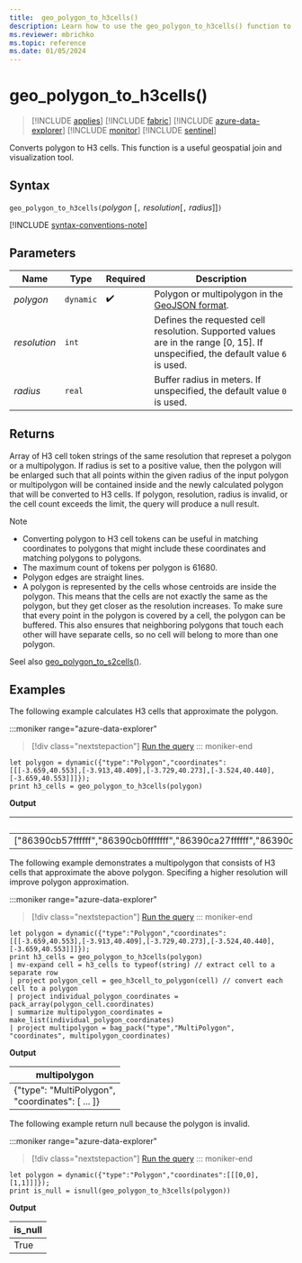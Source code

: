 ```yaml
---
title:  geo_polygon_to_h3cells()
description: Learn how to use the geo_polygon_to_h3cells() function to calculate H3 cells for a polygon
ms.reviewer: mbrichko
ms.topic: reference
ms.date: 01/05/2024
---
```

# geo_polygon_to_h3cells()

> [!INCLUDE [applies](../includes/applies-to-version/applies.md)] [!INCLUDE [fabric](../includes/applies-to-version/fabric.md)] [!INCLUDE [azure-data-explorer](../includes/applies-to-version/azure-data-explorer.md)] [!INCLUDE [monitor](../includes/applies-to-version/monitor.md)] [!INCLUDE [sentinel](../includes/applies-to-version/sentinel.md)]

Converts polygon to H3 cells. This function is a useful geospatial join and visualization tool.

## Syntax

`geo_polygon_to_h3cells(`*polygon* [`,` *resolution*[`,` *radius*]]`)`

[!INCLUDE [syntax-conventions-note](../includes/syntax-conventions-note.md)]

## Parameters

|Name|Type|Required|Description|
|--|--|--|--|
| *polygon* | `dynamic` |  :heavy_check_mark: | Polygon or multipolygon in the [GeoJSON format](https://tools.ietf.org/html/rfc7946).|
| *resolution* | `int` | | Defines the requested cell resolution. Supported values are in the range [0, 15]. If unspecified, the default value `6` is used.|
| *radius* | `real` | | Buffer radius in meters. If unspecified, the default value `0` is used.|

## Returns

Array of H3 cell token strings of the same resolution that represet a polygon or a multipolygon. If radius is set to a positive value, then the polygon will be enlarged such that all points within the given radius of the input polygon or multipolygon will be contained inside and the newly calculated polygon that will be converted to H3 cells. If polygon, resolution, radius is invalid, or the cell count exceeds the limit, the query will produce a null result.

> [!NOTE]
>
> * Converting polygon to H3 cell tokens can be useful in matching coordinates to polygons that might include these coordinates and matching polygons to polygons.
> * The maximum count of tokens per polygon is 61680.
> * Polygon edges are straight lines.
> * A polygon is represented by the cells whose centroids are inside the polygon. This means that the cells are not exactly the same as the polygon, but they get closer as the resolution increases. To make sure that every point in the polygon is covered by a cell, the polygon can be buffered. This also ensures that neighboring polygons that touch each other will have separate cells, so no cell will belong to more than one polygon.

Seel also [geo_polygon_to_s2cells()](geo-polygon-to-s2cells-function.md).

## Examples

The following example calculates H3 cells that approximate the polygon.

:::moniker range="azure-data-explorer"
> [!div class="nextstepaction"]
> <a href="https://dataexplorer.azure.com/clusters/help/databases/Samples?query=H4sIAAAAAAAAA03O0QqDIBTG8fs9hZyrAhcudWFj77B7CQmTCkyjvJGxd99KL3b5Pz8OfNYEtHobR%2B%2FQEw3R9cusizeEuBpo4ZUIMGjvt2F2fTA7tFLKK63uXGBGKs5ph48WN3o0IyJ1U59eN9l5zU5nJPXff9d9ysdl3WYX0ESVNtbuvz2j8SqvU8GriZ5Q5FP5BX4H5by9AAAA" target="_blank">Run the query</a>
::: moniker-end

```kusto
let polygon = dynamic({"type":"Polygon","coordinates":[[[-3.659,40.553],[-3.913,40.409],[-3.729,40.273],[-3.524,40.440],[-3.659,40.553]]]});
print h3_cells = geo_polygon_to_h3cells(polygon)
```

**Output**

|h3_cells|
|---|
|["86390cb57ffffff","86390cb0fffffff","86390ca27ffffff","86390cb87ffffff","86390cb07ffffff","86390ca2fffffff","86390ca37ffffff","86390cb17ffffff","86390cb1fffffff","86390cb8fffffff","86390cba7ffffff","86390ca07ffffff","86390cbafffffff"]|

The following example demonstrates a multipolygon that consists of H3 cells that approximate the above polygon. Specifing a higher resolution will improve polygon approximation.

:::moniker range="azure-data-explorer"
> [!div class="nextstepaction"]
> <a href="https://dataexplorer.azure.com/clusters/help/databases/Samples?query=H4sIAAAAAAAAA32Sy2rDMBBF9%2FmKQSsZnEdjuyEp%2FYRC9yGIqaw4amTJyEoa9%2FHvlWxjVGi7vLozZ%2B6IUcJBY1RXGQ2PUHYaa8npB3FdI8iOPA8WSQk3xpZSoxMt2e33%2B3m2uC%2B2ab5aFEV2SIPe3mVB56vtoDfr3l9vRr9Y572frwYd9R8OX8nDrLFSOzhljAulWp%2BnEoaN6Zgz7JT1Bh2fktkn1Ne5uDWoSwiWb5m6nYGwhDnS1nlulcByCeLmLHI3FPsKhFY0aP1WYM2b5zXWvAo%2B%2FQkbqSHIMD3kGE0adI%2FlRl%2BFdSCQnyL2WBdhpS7lVZYXVNNe0cf6QQ3yM0NrsaNxhEVUFdZuL3WNVr4LqC%2FKyd9ZNZ4FU7J19P%2BxSRQwxnnEC1YsRKLDQaTkKfjTVcCPs0j%2FDJN8A0ZsriFnAgAA" target="_blank">Run the query</a>
::: moniker-end

```kusto
let polygon = dynamic({"type":"Polygon","coordinates":[[[-3.659,40.553],[-3.913,40.409],[-3.729,40.273],[-3.524,40.440],[-3.659,40.553]]]});
print h3_cells = geo_polygon_to_h3cells(polygon)
| mv-expand cell = h3_cells to typeof(string) // extract cell to a separate row
| project polygon_cell = geo_h3cell_to_polygon(cell) // convert each cell to a polygon
| project individual_polygon_coordinates = pack_array(polygon_cell.coordinates)
| summarize multipolygon_coordinates = make_list(individual_polygon_coordinates)
| project multipolygon = bag_pack("type","MultiPolygon", "coordinates", multipolygon_coordinates)
```

**Output**

|multipolygon|
|---|
|{"type": "MultiPolygon",<br>  "coordinates": [ ... ]}|

The following example return null because the polygon is invalid.

:::moniker range="azure-data-explorer"
> [!div class="nextstepaction"]
> <a href="https://dataexplorer.azure.com/clusters/help/databases/Samples?query=H4sIAAAAAAAAAy2MMQrDMAwA977CaLLBQ0K3lP6huzEmOCIVqJaJ1cGU%2Fr0JzXbcwTGqqcJ9lWLuZullflG2H9BeESZ4%2FBN4yCLbQmVWbDCFEAY%2FRB9GP8YYv%2B52qRsVNdRSeTPvK2oH2BUlnf%2Bkkp7XjMzNnsq5HxKUVsiAAAAA" target="_blank">Run the query</a>
::: moniker-end

```kusto
let polygon = dynamic({"type":"Polygon","coordinates":[[[0,0],[1,1]]]});
print is_null = isnull(geo_polygon_to_h3cells(polygon))
```

**Output**

|is_null|
|---|
|True|
